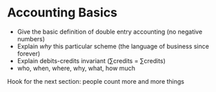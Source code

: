 # Accounting Basics

* Give the basic definition of double entry accounting (no negative numbers)
* Explain _why_ this particular scheme (the language of business since forever)
* Explain debits-credits invariant (∑credits = ∑credits)
* who, when, where, why, what, how much

Hook for the next section: people count more and more things
